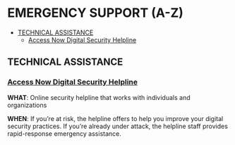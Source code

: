 # EMERGENCY SUPPORT (A-Z)

* [TECHNICAL ASSISTANCE](#technical-assistance)
  * [Access Now Digital Security Helpline](#Access-Now-Digital-Security-Helpline)
  
##
## TECHNICAL ASSISTANCE
### **[Access Now Digital Security Helpline](https://www.accessnow.org/help/)**

**WHAT**: Online security helpline that works with individuals and organizations

**WHEN**: If you’re at risk, the helpline offers to help you improve your digital security practices. If you’re already under attack, the helpline staff provides rapid-response emergency assistance. 
